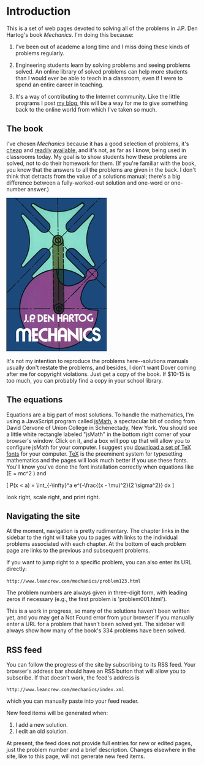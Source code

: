 # Introduction #

This is a set of web pages devoted to solving all of the problems in J.P. Den Hartog's book *Mechanics*. I'm doing this because:

1. I've been out of academe a long time and I miss doing these kinds of problems regularly.

2. Engineering students learn by solving problems and seeing problems solved. An online library of solved problems can help more students than I would ever be able to teach in a classroom, even if I were to spend an entire career in teaching.

2. It's a way of contributing to the Internet community. Like the little programs I post [my blog][6], this will be a way for me to give something back to the online world from which I've taken so much.

## The book ##

I've chosen *Mechanics* because it has a good selection of problems, it's [cheap][1] and [readily][2] [available][3], and it's not, as far as I know, being used in classrooms today. My goal is to show students how these problems are solved, not to do their homework for them. (If you're familiar with the book, you know that the answers to all the problems are given in the back. I don't think that detracts from the value of a solutions manual; there's a big difference between a fully-worked-out solution and one-word or one-number answer.)

![book][]

It's not my intention to reproduce the problems here--solutions manuals usually don't restate the problems, and besides, I don't want Dover coming after me for copyright violations. Just get a copy of the book. If $10-15 is too much, you can probably find a copy in your school library.

## The equations ##

Equations are a big part of most solutions. To handle the mathematics, I'm using a JavaScript program called [jsMath][], a spectacular bit of coding from David Cervone of Union College in Schenectady, New York. You should see a little white rectangle labeled "jsMath" in the bottom right corner of your browser's window. Click on it, and a box will pop up that will allow you to configure jsMath for your computer. I suggest you [download a set of TeX fonts][4] for your computer. [TeX][5] is the preeminent system for typesetting mathematics and the pages will look much better if you use these fonts. You'll know you've done the font installation correctly when equations like \(E = mc^2 \) and

\[ P(x < a) = \int_{-\infty}^a e^{-\frac{(x - \mu)^2}{2 \sigma^2}} dx \]

look right, scale right, and print right.

## Navigating the site ##

At the moment, navigation is pretty rudimentary. The chapter links in the sidebar to the right will take you to pages with links to the individual problems associated with each chapter. At the bottom of each problem page are links to the previous and subsequent problems.

If you want to jump right to a specific problem, you can also enter its URL directly:

`http://www.leancrew.com/mechanics/problem123.html`

The problem numbers are always given in three-digit form, with leading zeros if necessary (e.g., the first problem is 'problem001.html').

This is a work in progress, so many of the solutions haven't been written yet, and you may get a Not Found error from your browser if you manually enter a URL for a problem that hasn't been solved yet. The sidebar will always show how many of the book's 334 problems have been solved.
 

## RSS feed ##

You can follow the progress of the site by subscribing to its RSS feed. Your browser's address bar should have an RSS button that will allow you to subscribe. If that doesn't work, the feed's address is 

    http://www.leancrew.com/mechanics/index.xml

which you can manually paste into your feed reader.

New feed items will be generated when:

1. I add a new solution.
2. I edit an old solution.

At present, the feed does not provide full entries for new or edited pages, just the problem number and a brief description. Changes elsewhere in the site, like to this page, will not generate new feed items.



[1]: http://www.buy.com/retail/product.asp?sku=30085228&loc=106&sp=1
[2]: http://store.yahoo.com/doverpublications/0486607542.html
[3]: http://www.amazon.com/exec/obidos/tg/detail/-/0486607542/qid=1138201008/sr=8-1/ref=sr_8_xs_ap_i1_xgl14/102-3200201-1168123?v=glance&s=books&n=507846
[jsMath]: http://www.math.union.edu/locate/jsMath/
[4]: http://www.math.union.edu/~dpvc/jsMath/download/jsMath-fonts.html
[5]: http://www.tug.org/
[book]: images/book-cover.png
[6]: http://www.leancrew.com/all-this
